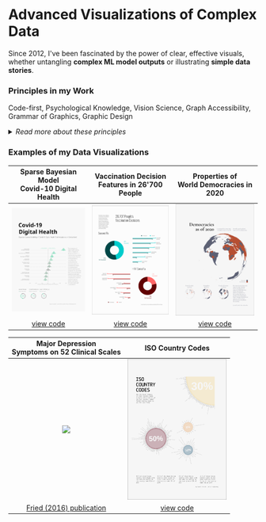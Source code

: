 # Advanced Visualizations of Complex Data

Since 2012, I've been fascinated by the power of clear, effective visuals, whether untangling **complex ML model outputs** or illustrating **simple data stories**.

### Principles in my Work

Code-first, Psychological Knowledge, Vision Science, Graph Accessibility, Grammar of Graphics, Graphic Design
<br>
<details>

*<summary>Read more about these principles</summary>*

You'll find my visualizations are **code-first**, which means they're agile and ready to update as the data evolves. I bring my **cognitive** science domain **knowledge** to this - understanding what makes a graph work for people based on evidence on how we read visuals (like research by [Garcia-Retamero et al, 2017](https://oxfordre.com/communication/display/10.1093/acrefore/9780190228613.001.0001/acrefore-9780190228613-e-302)) and making sure they're accessible (color-blind friendly, [Birch, 2012](https://pubmed.ncbi.nlm.nih.gov/22472762/)).

My approach leans on strong quantitative data **design fundamentals**: the grammar of graphics ([Wilkinson, 2005](https://link.springer.com/book/10.1007/0-387-28695-0)) and is informed by elegant graphic-design principles, like informative grid layouts.

Why all this effort? Because well-crafted visuals are key to understanding complexity.

</details>

### Examples of my Data Visualizations

| Sparse Bayesian Model<br>Covid-10 Digital Health | Vaccination Decision<br>Features in 26'700 People |  Properties of<br>World Democracies in 2020 |
| :---: | :---: | :---: |
| <img src="visualizations/covid-19-digital-health.png" width="200"> | <img src="visualizations/peoples-vaccination-decisions.png" width="200"> | <img src="visualizations/democracies-as-of-2020.png" width="200">   |
| [view code](code/covid-19-digital-health.R) | [view code](code/peoples-vaccination-decisions.R) | [view code](code/democracies-as-of-2020.R) | 

| Major Depression<br>Symptoms on 52 Clinical Scales | ISO Country Codes |
| :---: | :---: |
| <img src="https://janajarecki.com/wp-content/uploads/2022/08/521.png" width="200"> | <img src="visualizations/iso-country-codes.png" width="200"> |
| [Fried (2016) publication](https://pubmed.ncbi.nlm.nih.gov/27792962/) | [view code](code/iso-country-codes.R) |
